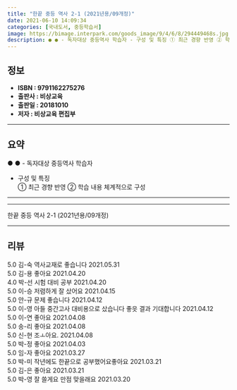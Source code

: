 ```yaml
---
title: "한끝 중등 역사 2-1 (2021년용/09개정)"
date: 2021-06-10 14:09:34
categories: [국내도서, 중등학습서]
image: https://bimage.interpark.com/goods_image/9/4/6/8/294449468s.jpg
description: ● ● - 독자대상 중등역사 학습자 - 구성 및 특징 ① 최근 경향 반영 ② 학습 내용 체계적으로 구성
---
```


## **정보**

- **ISBN : 9791162275276**
- **출판사 : 비상교육**
- **출판일 : 20181010**
- **저자 : 비상교육 편집부**

------



## **요약**

●  ●  - 독자대상  중등역사 학습자
- 구성 및 특징  
① 최근 경향 반영
② 학습 내용 체계적으로 구성

------



------


한끝 중등 역사 2-1 (2021년용/09개정) 

------


## **리뷰** 

5.0 김-숙 역사교재로 좋습니다 2021.05.31 <br/>5.0 김-용 좋아요 2021.04.20 <br/>4.0 박-선 시험 대비 공부 2021.04.20 <br/>5.0 이-승 저렴하게 잘 샀어요  2021.04.15 <br/>5.0 안-규 문제 좋습니다 2021.04.12 <br/>5.0 이-영 아들 중간고사 대비용으로 샀습니다 좋읏 결과 기대합니다 2021.04.12 <br/>5.0 이-연 좋아요 2021.04.08 <br/>5.0 송-리 좋아요 2021.04.08 <br/>5.0 신-현 조ㅗ아요. 2021.04.08 <br/>5.0 박-정 좋아요 2021.04.03 <br/>5.0 임-자 좋아요 2021.03.27 <br/>5.0 박-미 작년에도 한끝으로 공부했어요좋아요 2021.03.21 <br/>5.0 김-은 좋아요 2021.03.21 <br/>5.0 박-영 잘 쓸게요
만점 맞을래요 2021.03.20 <br/>